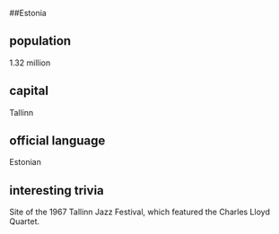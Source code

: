 ##Estonia
## population
1.32 million

## capital
Tallinn
 
## official language
Estonian

## interesting trivia
Site of the 1967 Tallinn Jazz Festival, which featured the Charles Lloyd Quartet.


